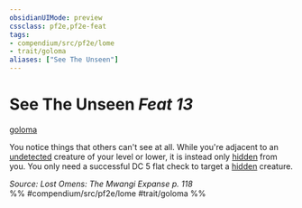 ```yaml
---
obsidianUIMode: preview
cssclass: pf2e,pf2e-feat
tags:
- compendium/src/pf2e/lome
- trait/goloma
aliases: ["See The Unseen"]
---
```

# See The Unseen  *Feat 13*  
[goloma](../../Rules/traits/goloma-lome.md)  


You notice things that others can't see at all. While you're adjacent to an [undetected](../../Rules/conditions.md#Undetected) creature of your level or lower, it is instead only [hidden](../../Rules/conditions.md#Hidden) from you. You only need a successful DC 5 flat check to target a [hidden](../../Rules/conditions.md#Hidden) creature.

*Source: Lost Omens: The Mwangi Expanse p. 118*  
%% #compendium/src/pf2e/lome #trait/goloma %%